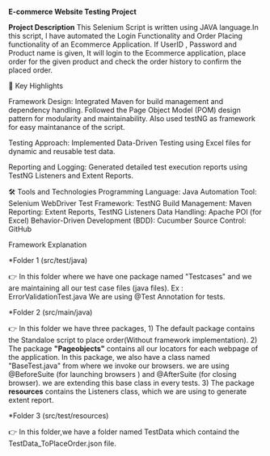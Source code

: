 **E-commerce Website Testing Project**

**Project Description**
This Selenium Script is written using JAVA language.In this script, I have automated the Login Functionality and Order Placing functionality of an Ecommerce Application.
If UserID , Password and Product name is given, It will login to the Ecommerce application, place order for the given product and check the order history to confirm the placed order. 

🚀 Key Highlights

Framework Design:
Integrated Maven for build management and dependency handling.
Followed the Page Object Model (POM) design pattern for modularity and maintainability.
Also used testNG as framework for easy maintanance of the script.

Testing Approach:
Implemented Data-Driven Testing using Excel files for dynamic and reusable test data.

Reporting and Logging:
Generated detailed test execution reports using TestNG Listeners and Extent Reports.

🛠️ Tools and Technologies
Programming Language: Java
Automation Tool: Selenium WebDriver
Test Framework: TestNG
Build Management: Maven
Reporting: Extent Reports, TestNG Listeners
Data Handling: Apache POI (for Excel)
Behavior-Driven Development (BDD): Cucumber
Source Control: GitHub

Framework Explanation

*Folder 1 (src/test/java)

👉 In this folder where we have one package named "Testcases" and we are maintaining all our test case files (java files). Ex : ErrorValidationTest.java We are using @Test Annotation for tests.

*Folder 2 (src/main/java)

👉 In this folder we have three packages, 
          1) The default package contains the Standaloe script to place order(Without framework implementation).
          2) The package **"Pageobjects"** contains all our locators for each webpage of the application.
             In this package, we also have a class named "BaseTest.java" from where we invoke our browsers.
             we are using @BeforeSuite (for launching browsers ) and @AfterSuite (for closing browser).
             we are extending this base class in every tests. 
          3) The package **resources** contains the Listeners class, which we are using to generate extent report.

*Folder 3 (src/test/resources)          

👉 In this folder,we have a folder named TestData which containd the TestData_ToPlaceOrder.json file.

